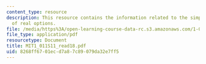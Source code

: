 ```yaml
---
content_type: resource
description: This resource contains the information related to the simple illustrations
  of real options.
file: /media/https%3A/open-learning-course-data-rc.s3.amazonaws.com/1-011-project-evaluation-spring-2011/8268ff6701ecd7a87c89079da32e7ff5_MIT1_011S11_read18.pdf
file_type: application/pdf
resourcetype: Document
title: MIT1_011S11_read18.pdf
uid: 8268ff67-01ec-d7a8-7c89-079da32e7ff5
---
```

